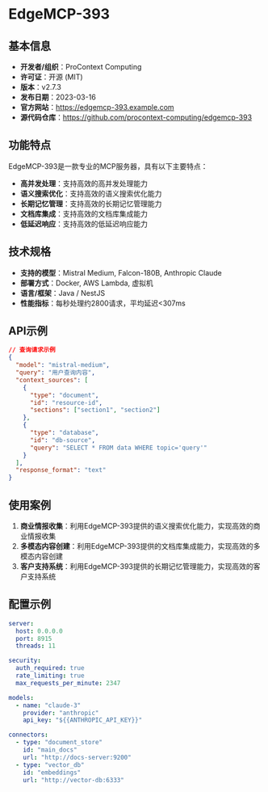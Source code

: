 # EdgeMCP-393

## 基本信息

- **开发者/组织**：ProContext Computing
- **许可证**：开源 (MIT)
- **版本**：v2.7.3
- **发布日期**：2023-03-16
- **官方网站**：https://edgemcp-393.example.com
- **源代码仓库**：https://github.com/procontext-computing/edgemcp-393

## 功能特点

EdgeMCP-393是一款专业的MCP服务器，具有以下主要特点：

- **高并发处理**：支持高效的高并发处理能力
- **语义搜索优化**：支持高效的语义搜索优化能力
- **长期记忆管理**：支持高效的长期记忆管理能力
- **文档库集成**：支持高效的文档库集成能力
- **低延迟响应**：支持高效的低延迟响应能力


## 技术规格

- **支持的模型**：Mistral Medium, Falcon-180B, Anthropic Claude
- **部署方式**：Docker, AWS Lambda, 虚拟机
- **语言/框架**：Java / NestJS
- **性能指标**：每秒处理约2800请求，平均延迟<307ms

## API示例

```json
// 查询请求示例
{
  "model": "mistral-medium",
  "query": "用户查询内容",
  "context_sources": [
    {
      "type": "document",
      "id": "resource-id",
      "sections": ["section1", "section2"]
    },
    {
      "type": "database",
      "id": "db-source",
      "query": "SELECT * FROM data WHERE topic='query'"
    }
  ],
  "response_format": "text"
}
```

## 使用案例

1. **商业情报收集**：利用EdgeMCP-393提供的语义搜索优化能力，实现高效的商业情报收集
2. **多模态内容创建**：利用EdgeMCP-393提供的文档库集成能力，实现高效的多模态内容创建
3. **客户支持系统**：利用EdgeMCP-393提供的长期记忆管理能力，实现高效的客户支持系统


## 配置示例

```yaml
server:
  host: 0.0.0.0
  port: 8915
  threads: 11

security:
  auth_required: true
  rate_limiting: true
  max_requests_per_minute: 2347

models:
  - name: "claude-3"
    provider: "anthropic"
    api_key: "${{ANTHROPIC_API_KEY}}"

connectors:
  - type: "document_store"
    id: "main_docs"
    url: "http://docs-server:9200"
  - type: "vector_db"
    id: "embeddings"
    url: "http://vector-db:6333"
```